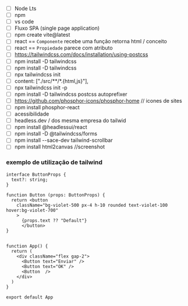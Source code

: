 - [ ] Node Lts
- [ ] npm
- [ ] vs code
- [ ] Fluxo SPA (single page application)
- [ ] npm create vite@latest
- [ ] react == `Componente` recebe uma função retorna html / conceito
- [ ] react == `Propiedade` parece com atributo
- [ ] https://tailwindcss.com/docs/installation/using-postcss
- [ ] npm install -D tailwindcss
- [ ] npm install -D tailwindcss
- [ ] npx tailwindcss init
- [ ] content: ["./src/**/*.{html,js}"],
- [ ] npx tailwindcss init -p
- [ ] npm install -D tailwindcss postcss autoprefixer
- [ ] https://github.com/phosphor-icons/phosphor-home // icones de sites
- [ ] npm install phosphor-react
- [ ] acessibilidade
- [ ] headless.dev / dos mesma empresa do tailwid
- [ ] npm install @headlessui/react
- [ ] npm install -D @tailwindcss/forms
- [ ] npm install --sace-dev tailwind-scrollbar
- [ ] npm install html2canvas //screenshot
### exemplo de utilização de tailwind
```
interface ButtonProps {
  text?: string;
}

function Button (props: ButtonProps) {
  return <button
    className="bg-violet-500 px-4 h-10 rounded text-violet-100 hover:bg-violet-700"
    >
      {props.text ?? "Default"}
      </button>
}


function App() {
  return (
    <div className="flex gap-2">
      <Button text="Enviar" />
      <Button text="OK" />
      <Button  />
    </div>
  )
}

export default App
```